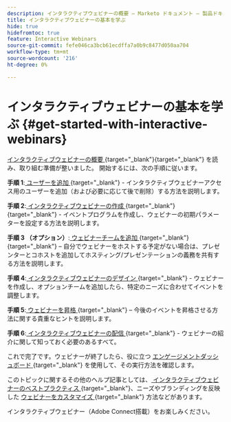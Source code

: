 ```yaml
---
description: インタラクティブウェビナーの概要 – Marketo ドキュメント – 製品ドキュメント
title: インタラクティブウェビナーの基本を学ぶ
hide: true
hidefromtoc: true
feature: Interactive Webinars
source-git-commit: fefe046ca3bcb61ecdffa7a0b9c8477d050aa704
workflow-type: tm+mt
source-wordcount: '216'
ht-degree: 0%

---
```


# インタラクティブウェビナーの基本を学ぶ {#get-started-with-interactive-webinars}

[ インタラクティブウェビナーの概要 ](/help/marketo/product-docs/demand-generation/events/interactive-webinars/interactive-webinars-overview.md){target="_blank"}{target="_blank"} を読み、取り組む準備が整いました。 開始するには、次の手順に従います。

<p>

**手順 1**:[ ユーザーを追加 ](/help/marketo/product-docs/demand-generation/events/interactive-webinars/user-and-license-management.md#add-a-user){target="_blank"} - インタラクティブウェビナーアクセス用のユーザーを追加（および必要に応じて後で削除）する方法を説明します。

**手順 2**:[ インタラクティブウェビナーの作成 ](/help/marketo/product-docs/demand-generation/events/interactive-webinars/create-an-interactive-webinar.md){target="_blank"}{target="_blank"} - イベントプログラムを作成し、ウェビナーの初期パラメーターを設定する方法を説明します。

**手順 3 （オプション）**:[ ウェビナーチームを追加 ](/help/marketo/product-docs/demand-generation/events/interactive-webinars/add-a-webinar-team.md){target="_blank"}{target="_blank"} – 自分でウェビナーをホストする予定がない場合は、プレゼンターとコホストを追加してホスティング/プレゼンテーションの義務を共有する方法を説明します。

**手順 4**:[ インタラクティブウェビナーのデザイン ](/help/marketo/product-docs/demand-generation/events/interactive-webinars/designing-interactive-webinars.md){target="_blank"} - ウェビナーを作成し、オプションチームを追加したら、特定のニーズに合わせてイベントを調整します。

**手順 5**:[ ウェビナーを昇格 ](/help/marketo/product-docs/demand-generation/events/interactive-webinars/promoting-an-interactive-webinar.md){target="_blank"} – 今後のイベントを昇格させる方法に関する貴重なヒントを説明します。

**手順 6**:[ インタラクティブウェビナーの配信 ](/help/marketo/product-docs/demand-generation/events/interactive-webinars/deliver-an-interactive-webinar.md){target="_blank"} - ウェビナーの紹介に関して知っておく必要のあるすべて。

<p>

これで完了です。ウェビナーが終了したら、役に立つ [ エンゲージメントダッシュボード ](/help/marketo/product-docs/demand-generation/events/interactive-webinars/engagement-dashboard.md){target="_blank"} を使用して、その実行方法を確認します。

このトピックに関するその他のヘルプ記事としては、[ インタラクティブウェビナーのベストプラクティス ](/help/marketo/product-docs/demand-generation/events/interactive-webinars/best-practices-for-interactive-webinars.md){target="_blank"}、ニーズやブランディングを反映した [ ウェビナーをカスタマイズ ](/help/marketo/product-docs/demand-generation/events/interactive-webinars/customization.md){target="_blank"} 方法などがあります。

インタラクティブウェビナー（Adobe Connect搭載）をお楽しみください。
